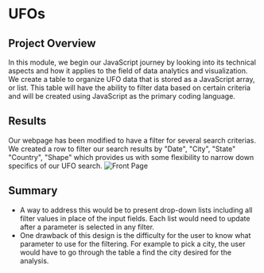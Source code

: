 # UFOs

## Project Overview

In this module, we begin our JavaScript journey by looking into its technical aspects and how it applies to the field of data analytics and visualization. We create a table to organize UFO data that is stored as a JavaScript array, or list. This table will have the ability to filter data based on certain criteria and will be created using JavaScript as the primary coding language.

## Results

Our webpage has been modified to have a filter for several search criterias. We created a row to filter our search results by "Date", "City", "State" "Country", "Shape" which provides us with some flexibility to narrow down specifics of our UFO search.
![Front Page](https://user-images.githubusercontent.com/111805716/213961209-213f5a07-4a05-4c11-9f45-98fa491edce9.png)

## Summary
* A way to address this would be to present drop-down lists including all filter values in place of the input fields.
Each list would need to update after a parameter is selected in any filter.
* One drawback of this design is the difficulty for the user to know what parameter to use for the filtering. For example to pick a city, the user would have to go through the table a find the city desired for the analysis.
